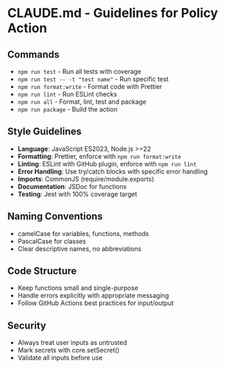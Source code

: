 # CLAUDE.md - Guidelines for Policy Action

## Commands
- `npm run test` - Run all tests with coverage
- `npm run test -- -t "test name"` - Run specific test
- `npm run format:write` - Format code with Prettier
- `npm run lint` - Run ESLint checks
- `npm run all` - Format, lint, test and package
- `npm run package` - Build the action

## Style Guidelines
- **Language**: JavaScript ES2023, Node.js >=22
- **Formatting**: Prettier, enforce with `npm run format:write`
- **Linting**: ESLint with GitHub plugin, enforce with `npm run lint`
- **Error Handling**: Use try/catch blocks with specific error handling
- **Imports**: CommonJS (require/module.exports)
- **Documentation**: JSDoc for functions
- **Testing**: Jest with 100% coverage target

## Naming Conventions
- camelCase for variables, functions, methods
- PascalCase for classes
- Clear descriptive names, no abbreviations

## Code Structure
- Keep functions small and single-purpose
- Handle errors explicitly with appropriate messaging
- Follow GitHub Actions best practices for input/output

## Security
- Always treat user inputs as untrusted
- Mark secrets with core.setSecret()
- Validate all inputs before use